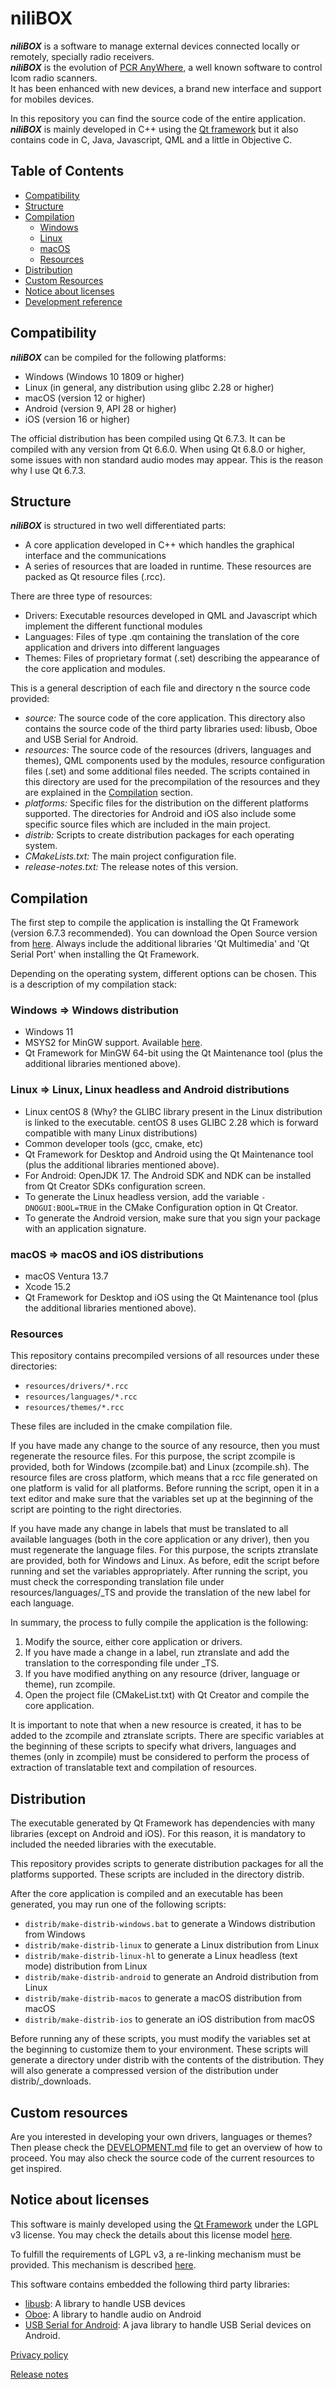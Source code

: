 # niliBOX
***niliBOX*** is a software to manage external devices connected locally or remotely, specially radio receivers.  
***niliBOX*** is the evolution of [PCR AnyWhere](https://www.nilibox.com/PCRAnyWhere), a well known software to control Icom radio scanners.  
It has been enhanced with new devices, a brand new interface and support for mobiles devices.  

In this repository you can find the source code of the entire application.  
***niliBOX*** is mainly developed in C++ using the [Qt framework](https://www.qt.io/product/framework) but it also contains code in C, Java, Javascript, QML and a little in Objective C.  

## Table of Contents
- [Compatibility](#compatibility)
- [Structure](#structure)
- [Compilation](#compilation)
  - [Windows](#windows--windows-distribution)
  - [Linux](#linux--linux-linux-headless-and-android-distributions)
  - [macOS](#macos--macos-and-ios-distributions)
  - [Resources](#resources)
- [Distribution](#distribution)
- [Custom Resources](#custom-resources)
- [Notice about licenses](#notice-about-licenses)
- [Development reference](./resources/DEVELOPMENT.md)

## Compatibility
***niliBOX*** can be compiled for the following platforms:
- Windows (Windows 10 1809 or higher)
- Linux (in general, any distribution using glibc 2.28 or higher)
- macOS (version 12 or higher)
- Android (version 9, API 28 or higher)
- iOS (version 16 or higher)

The official distribution has been compiled using Qt 6.7.3. It can be compiled with any version from Qt 6.6.0. When using Qt 6.8.0 or higher, some issues with non standard audio modes may appear. This is the reason why I use Qt 6.7.3.

## Structure
***niliBOX*** is structured in two well differentiated parts:
- A core application developed in C++ which handles the graphical interface and the communications
- A series of resources that are loaded in runtime. These resources are packed as Qt resource files (.rcc).

There are three type of resources:  
- Drivers: Executable resources developed in QML and Javascript which implement the different functional modules
- Languages: Files of type .qm containing the translation of the core application and drivers into different languages
- Themes: Files of proprietary format (.set) describing the appearance of the core application and modules.

This is a general description of each file and directory n the source code provided:
- *source:* The source code of the core application. This directory also contains the source code of the third party libraries used: libusb, Oboe and USB Serial for Android.
- *resources:* The source code of the resources (drivers, languages and themes), QML components used by the modules, resource configuration files (.set) and some additional files needed. The scripts contained in this directory are used for the precompilation of the resources and they are explained in the [Compilation](#compilation) section.
- *platforms:* Specific files for the distribution on the different platforms supported. The directories for Android and iOS also include some specific source files which are included in the main project.
- *distrib:* Scripts to create distribution packages for each operating system.
- *CMakeLists.txt:* The main project configuration file.
- *release-notes.txt:* The release notes of this version.

## Compilation
The first step to compile the application is installing the Qt Framework (version 6.7.3 recommended). You can download the Open Source version from [here](https://www.qt.io/download-qt-installer-oss). Always include the additional libraries 'Qt Multimedia' and 'Qt Serial Port' when installing the Qt Framework.  

Depending on the operating system, different options can be chosen. This is a description of my compilation stack:

### Windows => Windows distribution
- Windows 11
- MSYS2 for MinGW support. Available [here](https://www.msys2.org/).  
- Qt Framework for MinGW 64-bit using the Qt Maintenance tool (plus the additional libraries mentioned above).

### Linux => Linux, Linux headless and Android distributions
- Linux centOS 8 (Why? the GLIBC library present in the Linux distribution is linked to the executable. centOS 8 uses GLIBC 2.28 which is forward compatible with many Linux distributions)
- Common developer tools (gcc, cmake, etc)
- Qt Framework for Desktop and Android using the Qt Maintenance tool (plus the additional libraries mentioned above).
- For Android: OpenJDK 17. The Android SDK and NDK can be installed from Qt Creator SDKs configuration screen.
- To generate the Linux headless version, add the variable `-DNOGUI:BOOL=TRUE` in the CMake Configuration option in Qt Creator.
- To generate the Android version, make sure that you sign your package with an application signature.

### macOS => macOS and iOS distributions
- macOS Ventura 13.7
- Xcode 15.2
- Qt Framework for Desktop and iOS using the Qt Maintenance tool (plus the additional libraries mentioned above).

### Resources
This repository contains precompiled versions of all resources under these directories:
- `resources/drivers/*.rcc`
- `resources/languages/*.rcc`
- `resources/themes/*.rcc`

These files are included in the cmake compilation file.

If you have made any change to the source of any resource, then you must regenerate the resource files. For this purpose, the script zcompile is provided, both for Windows (zcompile.bat) and Linux (zcompile.sh). The resource files are cross platform, which means that a rcc file generated on one platform is valid for all platforms. Before running the script, open it in a text editor and make sure that the variables set up at the beginning of the script are pointing to the right directories.

If you have made any change in labels that must be translated to all available languages (both in the core application or any driver), then you must regenerate the language files. For this purpose, the scripts ztranslate are provided, both for Windows and Linux. As before, edit the script before running and set the variables appropriately. After running the script, you must check the corresponding translation file under resources/languages/_TS and provide the translation of the new label for each language.

In summary, the process to fully compile the application is the following:  
1. Modify the source, either core application or drivers.
2. If you have made a change in a label, run ztranslate and add the translation to the corresponding file under _TS.
3. If you have modified anything on any resource (driver, language or theme), run zcompile.
4. Open the project file (CMakeList.txt) with Qt Creator and compile the core application.

It is important to note that when a new resource is created, it has to be added to the zcompile and ztranslate scripts. There are specific variables at the beginning of these scripts to specify what drivers, languages and themes (only in zcompile) must be considered to perform the process of extraction of translatable text and compilation of resources.

## Distribution
The executable generated by Qt Framework has dependencies with many libraries (except on Android and iOS). For this reason, it is mandatory to included the needed libraries with the executable.

This repository provides scripts to generate distribution packages for all the platforms supported. These scripts are included in the directory distrib.

After the core application is compiled and an executable has been generated, you may run one of the following scripts:  
- `distrib/make-distrib-windows.bat` to generate a Windows distribution from Windows
- `distrib/make-distrib-linux` to generate a Linux distribution from Linux
- `distrib/make-distrib-linux-hl` to generate a Linux headless (text mode) distribution from Linux
- `distrib/make-distrib-android` to generate an Android distribution from Linux
- `distrib/make-distrib-macos` to generate a macOS distribution from macOS
- `distrib/make-distrib-ios` to generate an iOS distribution from macOS

Before running any of these scripts, you must modify the variables set at the beginning to customize them to your environment. These scripts will generate a directory under distrib with the contents of the distribution. They will also generate a compressed version of the distribution under distrib/_downloads.

## Custom resources
Are you interested in developing your own drivers, languages or themes? Then please check the [DEVELOPMENT.md](./resources/DEVELOPMENT.md) file to get an overview of how to proceed. You may also check the source code of the current resources to get inspired.

## Notice about licenses
This software is mainly developed using the [Qt Framework](https://www.qt.io/product/framework) under the LGPL v3 license. You may check the details about this license model [here](https://www.qt.io/licensing/open-source-lgpl-obligations#lgpl).  

To fulfill the requirements of LGPL v3, a re-linking mechanism must be provided. This mechanism is described [here](https://nilibox.com/RELINK).  

This software contains embedded the following third party libraries:
- [libusb](https://github.com/libusb/libusb): A library to handle USB devices
- [Oboe](https://github.com/google/oboe): A library to handle audio on Android
- [USB Serial for Android](https://github.com/mik3y/usb-serial-for-android): A java library to handle USB Serial devices on Android.

[Privacy policy](https://nilibox.com/PRIVACY)

[Release notes](./release-notes.txt)
